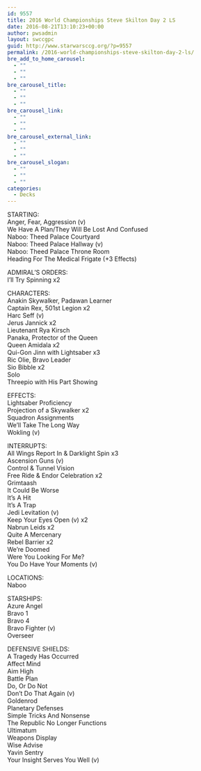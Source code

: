 ```yaml
---
id: 9557
title: 2016 World Championships Steve Skilton Day 2 LS
date: 2016-08-21T13:10:23+00:00
author: pwsadmin
layout: swccgpc
guid: http://www.starwarsccg.org/?p=9557
permalink: /2016-world-championships-steve-skilton-day-2-ls/
bre_add_to_home_carousel:
  - ""
  - ""
  - ""
bre_carousel_title:
  - ""
  - ""
  - ""
bre_carousel_link:
  - ""
  - ""
  - ""
bre_carousel_external_link:
  - ""
  - ""
  - ""
bre_carousel_slogan:
  - ""
  - ""
  - ""
categories:
  - Decks
---
```

STARTING:  
Anger, Fear, Aggression (v)  
We Have A Plan/They Will Be Lost And Confused  
Naboo: Theed Palace Courtyard  
Naboo: Theed Palace Hallway (v)  
Naboo: Theed Palace Throne Room  
Heading For The Medical Frigate (+3 Effects)

ADMIRAL&#8217;S ORDERS:  
I&#8217;ll Try Spinning x2

CHARACTERS:  
Anakin Skywalker, Padawan Learner  
Captain Rex, 501st Legion x2  
Harc Seff (v)  
Jerus Jannick x2  
Lieutenant Rya Kirsch  
Panaka, Protector of the Queen  
Queen Amidala x2  
Qui-Gon Jinn with Lightsaber x3  
Ric Olie, Bravo Leader  
Sio Bibble x2  
Solo  
Threepio with His Part Showing

EFFECTS:  
Lightsaber Proficiency  
Projection of a Skywalker x2  
Squadron Assignments  
We&#8217;ll Take The Long Way  
Wokling (v)

INTERRUPTS:  
All Wings Report In & Darklight Spin x3  
Ascension Guns (v)  
Control & Tunnel Vision  
Free Ride & Endor Celebration x2  
Grimtaash  
It Could Be Worse  
It&#8217;s A Hit  
It&#8217;s A Trap  
Jedi Levitation (v)  
Keep Your Eyes Open (v) x2  
Nabrun Leids x2  
Quite A Mercenary  
Rebel Barrier x2  
We&#8217;re Doomed  
Were You Looking For Me?  
You Do Have Your Moments (v)

LOCATIONS:  
Naboo

STARSHIPS:  
Azure Angel  
Bravo 1  
Bravo 4  
Bravo Fighter (v)  
Overseer

DEFENSIVE SHIELDS:  
A Tragedy Has Occurred  
Affect Mind  
Aim High  
Battle Plan  
Do, Or Do Not  
Don&#8217;t Do That Again (v)  
Goldenrod  
Planetary Defenses  
Simple Tricks And Nonsense  
The Republic No Longer Functions  
Ultimatum  
Weapons Display  
Wise Advise  
Yavin Sentry  
Your Insight Serves You Well (v)